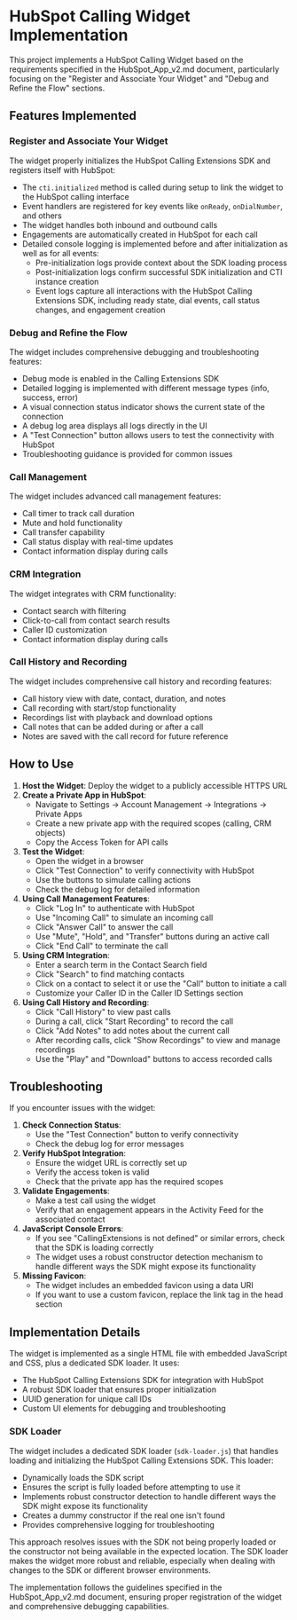 # HubSpot Calling Widget Implementation

This project implements a HubSpot Calling Widget based on the requirements specified in the HubSpot_App_v2.md document, particularly focusing on the "Register and Associate Your Widget" and "Debug and Refine the Flow" sections.

## Features Implemented

### Register and Associate Your Widget

The widget properly initializes the HubSpot Calling Extensions SDK and registers itself with HubSpot:

- The `cti.initialized` method is called during setup to link the widget to the HubSpot calling interface
- Event handlers are registered for key events like `onReady`, `onDialNumber`, and others
- The widget handles both inbound and outbound calls
- Engagements are automatically created in HubSpot for each call
- Detailed console logging is implemented before and after initialization as well as for all events:
  - Pre-initialization logs provide context about the SDK loading process
  - Post-initialization logs confirm successful SDK initialization and CTI instance creation
  - Event logs capture all interactions with the HubSpot Calling Extensions SDK, including ready state, dial events, call status changes, and engagement creation

### Debug and Refine the Flow

The widget includes comprehensive debugging and troubleshooting features:

- Debug mode is enabled in the Calling Extensions SDK
- Detailed logging is implemented with different message types (info, success, error)
- A visual connection status indicator shows the current state of the connection
- A debug log area displays all logs directly in the UI
- A "Test Connection" button allows users to test the connectivity with HubSpot
- Troubleshooting guidance is provided for common issues

### Call Management

The widget includes advanced call management features:

- Call timer to track call duration
- Mute and hold functionality
- Call transfer capability
- Call status display with real-time updates
- Contact information display during calls

### CRM Integration

The widget integrates with CRM functionality:

- Contact search with filtering
- Click-to-call from contact search results
- Caller ID customization
- Contact information display during calls

### Call History and Recording

The widget includes comprehensive call history and recording features:

- Call history view with date, contact, duration, and notes
- Call recording with start/stop functionality
- Recordings list with playback and download options
- Call notes that can be added during or after a call
- Notes are saved with the call record for future reference

## How to Use

1. **Host the Widget**: Deploy the widget to a publicly accessible HTTPS URL
2. **Create a Private App in HubSpot**:
   - Navigate to Settings → Account Management → Integrations → Private Apps
   - Create a new private app with the required scopes (calling, CRM objects)
   - Copy the Access Token for API calls
3. **Test the Widget**:
   - Open the widget in a browser
   - Click "Test Connection" to verify connectivity with HubSpot
   - Use the buttons to simulate calling actions
   - Check the debug log for detailed information
4. **Using Call Management Features**:
   - Click "Log In" to authenticate with HubSpot
   - Use "Incoming Call" to simulate an incoming call
   - Click "Answer Call" to answer the call
   - Use "Mute", "Hold", and "Transfer" buttons during an active call
   - Click "End Call" to terminate the call
5. **Using CRM Integration**:
   - Enter a search term in the Contact Search field
   - Click "Search" to find matching contacts
   - Click on a contact to select it or use the "Call" button to initiate a call
   - Customize your Caller ID in the Caller ID Settings section
6. **Using Call History and Recording**:
   - Click "Call History" to view past calls
   - During a call, click "Start Recording" to record the call
   - Click "Add Notes" to add notes about the current call
   - After recording calls, click "Show Recordings" to view and manage recordings
   - Use the "Play" and "Download" buttons to access recorded calls

## Troubleshooting

If you encounter issues with the widget:

1. **Check Connection Status**:
   - Use the "Test Connection" button to verify connectivity
   - Check the debug log for error messages
2. **Verify HubSpot Integration**:
   - Ensure the widget URL is correctly set up
   - Verify the access token is valid
   - Check that the private app has the required scopes
3. **Validate Engagements**:
   - Make a test call using the widget
   - Verify that an engagement appears in the Activity Feed for the associated contact
4. **JavaScript Console Errors**:
   - If you see "CallingExtensions is not defined" or similar errors, check that the SDK is loading correctly
   - The widget uses a robust constructor detection mechanism to handle different ways the SDK might expose its functionality
5. **Missing Favicon**:
   - The widget includes an embedded favicon using a data URI
   - If you want to use a custom favicon, replace the link tag in the head section

## Implementation Details

The widget is implemented as a single HTML file with embedded JavaScript and CSS, plus a dedicated SDK loader. It uses:

- The HubSpot Calling Extensions SDK for integration with HubSpot
- A robust SDK loader that ensures proper initialization
- UUID generation for unique call IDs
- Custom UI elements for debugging and troubleshooting

### SDK Loader

The widget includes a dedicated SDK loader (`sdk-loader.js`) that handles loading and initializing the HubSpot Calling Extensions SDK. This loader:

- Dynamically loads the SDK script
- Ensures the script is fully loaded before attempting to use it
- Implements robust constructor detection to handle different ways the SDK might expose its functionality
- Creates a dummy constructor if the real one isn't found
- Provides comprehensive logging for troubleshooting

This approach resolves issues with the SDK not being properly loaded or the constructor not being available in the expected location. The SDK loader makes the widget more robust and reliable, especially when dealing with changes to the SDK or different browser environments.

The implementation follows the guidelines specified in the HubSpot_App_v2.md document, ensuring proper registration of the widget and comprehensive debugging capabilities.
